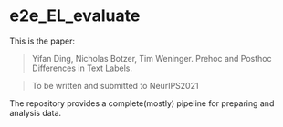# e2e_EL_evaluate
This is the paper:

>Yifan Ding, Nicholas Botzer, Tim Weninger. 
Prehoc and Posthoc Differences in Text Labels.

>To be written and submitted to NeurIPS2021

The repository provides a complete(mostly) pipeline for preparing and analysis data.


